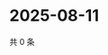 # 2025-08-11

共 0 条

<!-- BEGIN ZHIHUQUESTIONS -->
<!-- 最后更新时间 Mon Aug 11 2025 00:13:33 GMT+0800 (China Standard Time) -->

<!-- END ZHIHUQUESTIONS -->
